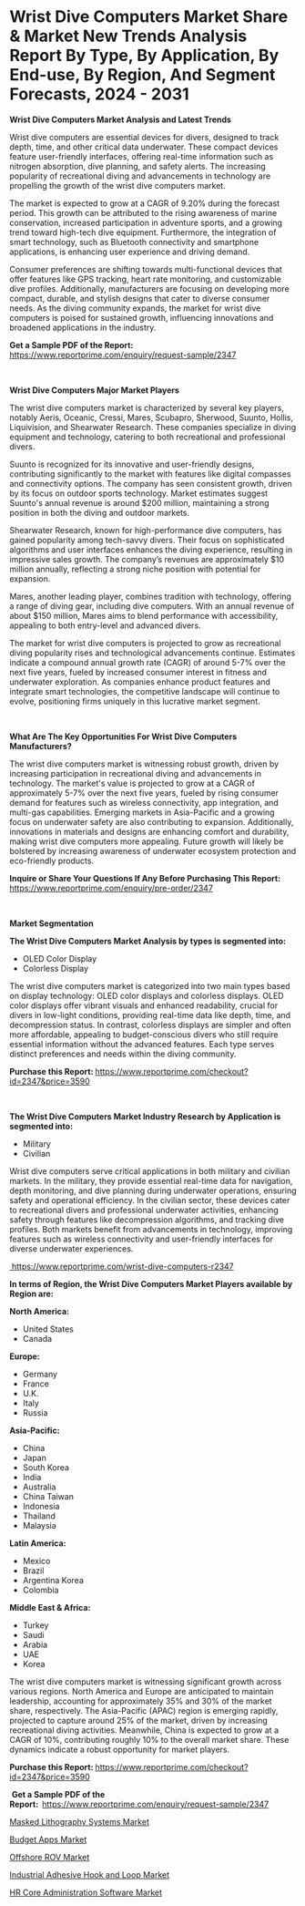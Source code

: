 <p><h1>Wrist Dive Computers Market Share & Market New Trends Analysis Report By Type, By Application, By End-use, By Region, And Segment Forecasts, 2024 - 2031</h1></p><p><strong>Wrist Dive Computers Market Analysis and Latest Trends</strong></p>
<p><p>Wrist dive computers are essential devices for divers, designed to track depth, time, and other critical data underwater. These compact devices feature user-friendly interfaces, offering real-time information such as nitrogen absorption, dive planning, and safety alerts. The increasing popularity of recreational diving and advancements in technology are propelling the growth of the wrist dive computers market.</p><p>The market is expected to grow at a CAGR of 9.20% during the forecast period. This growth can be attributed to the rising awareness of marine conservation, increased participation in adventure sports, and a growing trend toward high-tech dive equipment. Furthermore, the integration of smart technology, such as Bluetooth connectivity and smartphone applications, is enhancing user experience and driving demand. </p><p>Consumer preferences are shifting towards multi-functional devices that offer features like GPS tracking, heart rate monitoring, and customizable dive profiles. Additionally, manufacturers are focusing on developing more compact, durable, and stylish designs that cater to diverse consumer needs. As the diving community expands, the market for wrist dive computers is poised for sustained growth, influencing innovations and broadened applications in the industry.</p></p>
<p><strong>Get a Sample PDF of the Report:&nbsp;</strong> <a href="https://www.reportprime.com/enquiry/request-sample/2347">https://www.reportprime.com/enquiry/request-sample/2347</a></p>
<p>&nbsp;</p>
<p><strong>Wrist Dive Computers Major Market Players</strong></p>
<p><p>The wrist dive computers market is characterized by several key players, notably Aeris, Oceanic, Cressi, Mares, Scubapro, Sherwood, Suunto, Hollis, Liquivision, and Shearwater Research. These companies specialize in diving equipment and technology, catering to both recreational and professional divers.</p><p>Suunto is recognized for its innovative and user-friendly designs, contributing significantly to the market with features like digital compasses and connectivity options. The company has seen consistent growth, driven by its focus on outdoor sports technology. Market estimates suggest Suunto's annual revenue is around $200 million, maintaining a strong position in both the diving and outdoor markets.</p><p>Shearwater Research, known for high-performance dive computers, has gained popularity among tech-savvy divers. Their focus on sophisticated algorithms and user interfaces enhances the diving experience, resulting in impressive sales growth. The company’s revenues are approximately $10 million annually, reflecting a strong niche position with potential for expansion.</p><p>Mares, another leading player, combines tradition with technology, offering a range of diving gear, including dive computers. With an annual revenue of about $150 million, Mares aims to blend performance with accessibility, appealing to both entry-level and advanced divers.</p><p>The market for wrist dive computers is projected to grow as recreational diving popularity rises and technological advancements continue. Estimates indicate a compound annual growth rate (CAGR) of around 5-7% over the next five years, fueled by increased consumer interest in fitness and underwater exploration. As companies enhance product features and integrate smart technologies, the competitive landscape will continue to evolve, positioning firms uniquely in this lucrative market segment.</p></p>
<p>&nbsp;</p>
<p><strong>What Are The Key Opportunities For Wrist Dive Computers Manufacturers?</strong></p>
<p><p>The wrist dive computers market is witnessing robust growth, driven by increasing participation in recreational diving and advancements in technology. The market's value is projected to grow at a CAGR of approximately 5-7% over the next five years, fueled by rising consumer demand for features such as wireless connectivity, app integration, and multi-gas capabilities. Emerging markets in Asia-Pacific and a growing focus on underwater safety are also contributing to expansion. Additionally, innovations in materials and designs are enhancing comfort and durability, making wrist dive computers more appealing. Future growth will likely be bolstered by increasing awareness of underwater ecosystem protection and eco-friendly products.</p></p>
<p><strong>Inquire or Share Your Questions If Any Before Purchasing This Report:</strong> <a href="https://www.reportprime.com/enquiry/pre-order/2347">https://www.reportprime.com/enquiry/pre-order/2347</a></p>
<p>&nbsp;</p>
<p><strong>Market Segmentation</strong></p>
<p><strong>The Wrist Dive Computers Market Analysis by types is segmented into:</strong></p>
<p><ul><li>OLED Color Display</li><li>Colorless Display</li></ul></p>
<p><p>The wrist dive computers market is categorized into two main types based on display technology: OLED color displays and colorless displays. OLED color displays offer vibrant visuals and enhanced readability, crucial for divers in low-light conditions, providing real-time data like depth, time, and decompression status. In contrast, colorless displays are simpler and often more affordable, appealing to budget-conscious divers who still require essential information without the advanced features. Each type serves distinct preferences and needs within the diving community.</p></p>
<p><strong>Purchase this Report:&nbsp;</strong><a href="https://www.reportprime.com/checkout?id=2347&price=3590">https://www.reportprime.com/checkout?id=2347&price=3590</a></p>
<p>&nbsp;</p>
<p><strong>The Wrist Dive Computers Market Industry Research by Application is segmented into:</strong></p>
<p><ul><li>Military</li><li>Civilian</li></ul></p>
<p><p>Wrist dive computers serve critical applications in both military and civilian markets. In the military, they provide essential real-time data for navigation, depth monitoring, and dive planning during underwater operations, ensuring safety and operational efficiency. In the civilian sector, these devices cater to recreational divers and professional underwater activities, enhancing safety through features like decompression algorithms, and tracking dive profiles. Both markets benefit from advancements in technology, improving features such as wireless connectivity and user-friendly interfaces for diverse underwater experiences.</p></p>
<p><a href="https://www.reportprime.com/wrist-dive-computers-r2347">&nbsp;https://www.reportprime.com/wrist-dive-computers-r2347</a></p>
<p><strong>In terms of Region, the Wrist Dive Computers Market Players available by Region are:</strong></p>
<p>
    <p> <strong> North America: </strong>
        <ul>
            <li>United States</li>
            <li>Canada</li>
        </ul>
        </p> 
    <p> <strong> Europe: </strong>
        <ul>
            <li>Germany</li>
            <li>France</li>
            <li>U.K.</li>
            <li>Italy</li>
            <li>Russia</li>
        </ul>
        </p> 
    <p> <strong> Asia-Pacific: </strong>
        <ul>
            <li>China</li>
            <li>Japan</li>
            <li>South Korea</li>
            <li>India</li>
            <li>Australia</li>
            <li>China Taiwan</li>
            <li>Indonesia</li>
            <li>Thailand</li>
            <li>Malaysia</li>
        </ul>
        </p> 
    <p> <strong> Latin America: </strong>
        <ul>
            <li>Mexico</li>
            <li>Brazil</li>
            <li>Argentina Korea</li>
            <li>Colombia</li>
        </ul>
        </p> 
    <p> <strong> Middle East & Africa: </strong>
        <ul>
            <li>Turkey</li>
            <li>Saudi</li>
            <li>Arabia</li>
            <li>UAE</li>
            <li>Korea</li>
        </ul>
    </p>
    </p>
<p><p>The wrist dive computers market is witnessing significant growth across various regions. North America and Europe are anticipated to maintain leadership, accounting for approximately 35% and 30% of the market share, respectively. The Asia-Pacific (APAC) region is emerging rapidly, projected to capture around 25% of the market, driven by increasing recreational diving activities. Meanwhile, China is expected to grow at a CAGR of 10%, contributing roughly 10% to the overall market share. These dynamics indicate a robust opportunity for market players.</p></p>
<p><strong>Purchase this Report: </strong><a href="https://www.reportprime.com/checkout?id=2347&price=3590">https://www.reportprime.com/checkout?id=2347&price=3590</a></p>
<p>&nbsp;<strong>Get a Sample PDF of the Report:&nbsp;&nbsp;</strong><a href="https://www.reportprime.com/enquiry/request-sample/2347">https://www.reportprime.com/enquiry/request-sample/2347</a></p>
<p><strong></strong></p>
<p><p><a href="https://issuu.com/reportprime-2/docs/masked-lithography-systems-market-s_143fd8d8e1a682">Masked Lithography Systems Market</a></p><p><a href="https://medium.com/@lauryframi644/budget-apps-market-growth-market-segmentation-and-regional-analysis-global-forecast-2031-240c2a3467aa">Budget Apps Market</a></p><p><a href="https://www.linkedin.com/pulse/offshore-rov-market-global-insights-sales-trends-2024-2031-91sbc?trackingId=z22HwGvJRp6YL78CLV8cAg%3D%3D">Offshore ROV Market</a></p><p><a href="https://issuu.com/reportprime-2/docs/industrial-adhesive-hook-and-loop-m_c536792899fb02">Industrial Adhesive Hook and Loop Market</a></p><p><a href="https://medium.com/@lauryframi644/global-hr-core-administration-software-market-opportunities-and-market-challenges-2024-2031-6aa455e440d8">HR Core Administration Software Market</a></p></p>